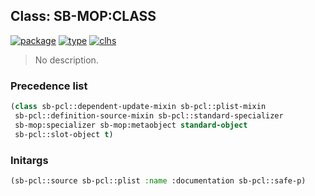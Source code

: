 ## Class: SB-MOP:CLASS
[![package](https://img.shields.io/badge/Package-SB--MOP-5f9ea0.svg?style=social&colorA=999999)](../) [![type](https://img.shields.io/badge/Type-Class-5f9ea0.svg?style=social&colorA=999999)](../#class) [![clhs](https://img.shields.io/badge/CLHS-CLASS-5f9ea0.svg?style=social&colorA=999999)](http://www.lispworks.com/documentation/HyperSpec/Body/t_class.htm) 

> No description.

### Precedence list
```cl
(class sb-pcl::dependent-update-mixin sb-pcl::plist-mixin
 sb-pcl::definition-source-mixin sb-pcl::standard-specializer
 sb-mop:specializer sb-mop:metaobject standard-object
 sb-pcl::slot-object t)
```
### Initargs
```cl
(sb-pcl::source sb-pcl::plist :name :documentation sb-pcl::safe-p)
```
